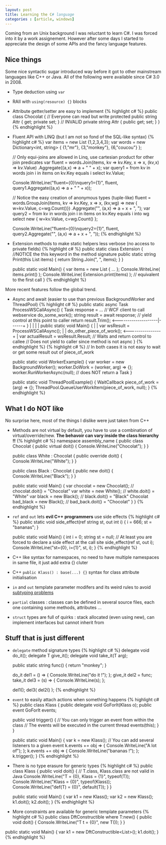 ```yaml
---
layout: post
title: Learning the C# language
categories : [article, windows]
---
```


Coming from an Unix background I was reluctant to learn C#. I was forced into it by a work assignement.
However after some days I started to appreciate the design of some APIs and the fancy language features.

## Nice things

Some nice syntactic sugar introduced way before it got to other mainstream languages like C++ or Java. All of the following were available since C# 3.0 in 2008.

* Type deduction using `var`
* RAII with `using(resource) {}` blocks
* Attribute getter/setter are easy to implement
{% highlight c# %}
  public class Chocolat {
    // Everyone can read but write protected
    public string Attr { get; private set; }
    // INVALID
    private string Attr { public get; set; }
  }
{% endhighlight %}
* Fluent API with LINQ (but I am not so fond of the SQL-like syntax)
{% highlight c# %}
  var items = new List<int> {1,2,3,4,3};
  var words = new Dictionary<int, string> { {1,"mr"}, {3,"monkey"}, {6,"coucou"} };

  // Only equi-joins are allowed in Linq, use cartesian product for other join predicates
  var fluent = words.Join(items, kv => kv.Key, x => x, (kv,x) => kv.Value)
                    .Aggregate((a,x) => a + " " + x);
  var query1 = from kv in words
               join i in items on kv.Key equals i
               select kv.Value;
          
  Console.WriteLine("fluent={0}\nquery1={1}", fluent, 
                    query1.Aggregate((a,x) => a + " " + x));

  // Notice the easy creation of anonymous types (tuple-like)
  fluent = words.GroupJoin(items, kv => kv.Key, x => x, (kv,wg) => new { w=kv.Value, c=wg.Count()})
                .Aggregate("", (a,x) => a + x + ", ");
  var query2 = from kv in words
               join i in items on kv.Key equals i into wg
               select new { w=kv.Value, c=wg.Count() };
          
  Console.WriteLine("fluent={0}\nquery2={1}", fluent, 
                    query2.Aggregate("", (a,x) => a + x + ", "));
{% endhighlight %}
* Extension methods to make static helpers less verbose (no access to private fields)
{% highlight c# %}
  public static class Extension {
    //NOTICE the this keyword in the method signature
    public static string Print(this List<string> items) {
      return String.Join(", ", items); 
    }
  }

  public static void Main() {
    var items = new List<string> { ... };
    Console.WriteLine( items.print() );
    Console.WriteLine( Extension.print(items) ); // equivalent to the first call
  }
{% endhighlight %}

More recent features follow the global trend.

* Async and await (easier to use than previous BackgroundWorker and ThreadPool)
{% highlight c# %}
  public static async Task<string> ProcessWSCallAsync() {
    Task<string> response = ... // WCF client to call webservice
    do_some_work();
    string result = await response; // yield control at this point to caller
    return result.Trim(); <--------------------|------+
  }                                            |      |
                                               |      |
  public static void Main() {                  |      |
    var wsResult = ProcessWSCallAsync();       |      |
    do_other_piece_of_work(); <----------------+      |
    var actualResult = wsResult.Result; // Waits and return control to callee
                                        // Does not yield to caller since method is not async
  }
{% endhighlight %}
{% highlight c# %}
  // In both cases it is not easy to wait or get some result out of piece_of_work

  public static void WorkerExample() {
    var worker = new BackgroundWorker();
    worker.DoWork = (worker, arg) => {};
    worker.RunWorkerAsync(null); // does NOT return a Task
  }

  public static void ThreadPoolExample() {
    WaitCallback piece_of_work = (arg) => {};
    ThreadPool.QueueUserWorkItem(piece_of_work, null);
  }
{% endhighlight %}

## What I do NOT like
No surprise here, most of the things I dislike were just taken from C++

* Methods are not virtual by default, you have to use a combination of virtual/override/new. **The behavoir can vary inside the class hierarchy !!**
{% highlight c# %}
namespace assembly_name {
  public class Chocolat {
    public virtual doit() { Console.WriteLine("Chocolat"); }
  }

  public class White : Chocolat {
    public override doit() { Console.WriteLine("White"); }
  }

  public class Black : Chocolat {
    public new doit() { Console.WriteLine("Black"); }
  }

  public static void Main() {
    var chocolat = new Chocolat();    // chocolat.doit() = "Chocolat"
    var white = new White();          // white.doit() = "White"
    var black = new Black();          // black.doit() = "Black"
    Chocolat bad_black = new Black(); // bad_back.doit() = "Chocolat"
  }
}
{% endhighlight %}
* `ref` and `out` lets **evil C++ programmers** use side effects
{% highlight c# %}
  public static void side_effect(ref string st, out int i) 
  {
    i = 666;
    st = "bananas";
  }

  public static void Main()
  {
    int i = 0;
    string st = null;
    // At least you are forced to declare a side effect at the call site
    side_effect(ref st, out i);
    Console.WriteLine("st={0}, i={1}", st, i);
  }
{% endhighlight %}
* C++ like syntax for namespaces, no need to have multiple namespaces in same file, it just add extra {} cluter
* C++ `public Klass() : base(...) {}`  syntax for class attribute initialisation
* `in` and `out` template parameter modifers and its weird rules to avoid [subtyping problems][0]
* `partial` classes : classes can be defined in several source files, each one containing some methods, attributes ...
* `struct` types are full of quirks : stack allocated (even using new), can implement interfaces but cannot inherit from

## Stuff that is just different

* `delegate` method signature types
{% highlight c# %}
  delegate void do_it();
  delegate T    give_it<T>();
  delegate void take_it<T>(T arg);

  public static string func() { return "monkey"; } 
    
  do_it del1 = () => { Console.WriteLine("do it !"); };
  give_it<string> del2 = func;
  take_it<string> del3 = (s) => { Console.WriteLine(s); };

  del1();
  del3( del2() );
{% endhighlight %}
* `event` to easily attach actions when something happens
{% highlight c# %}
  public class Klass {
    public delegate void GoForIt(Klass o);
    public event GoForIt events;
    
    public void trigger() { 
      // You can only trigger an event from within the class
      // The events will be executed in the current thread
      events(this);
    }
  }

  public static void Main() {
    var k = new Klass();
    // You can add several listeners to a given event
    k.events += obj => { Console.WriteLine("A lot of"); };
    k.events += obj => { Console.WriteLine("bananas !"); };
    k.trigger();
  } 
{% endhighlight %}
* There is no type erasure for generic types
{% highlight c# %}
  public class Klass<T> {
    public void doit() {
      // T.class, Klass<T>.class are not valid in Java
      Console.WriteLine("T = {0}, Klass<T> = {1}", typeof(T));
      Console.WriteLine("Klass<T> = {0}", typeof(Klass<T>));
      Console.WriteLine("def(T) = {0}", default(T));
    }
  }

  public static void Main() {
    var k1 = new Klass<int>();
    var k2 = new Klass<string>();
    k1.doit();
    k2.doit();
  }
{% endhighlight %}
* More constraints are available for generic template parameters
{% highlight c# %}
public class DftConstructible<T> where T:new() {
  public void doit() {
    Console.WriteLine("T t = {0}", new T());
  }
}

public static void Main() {
  var k1 = new DftConstructible<List<int>>();
  k1.doit();
}
{% endhighlight %}

[0]: http://docs.oracle.com/javase/tutorial/extra/generics/subtype.html


